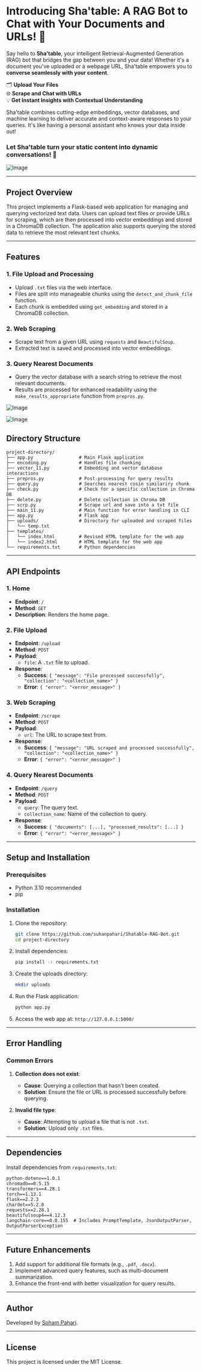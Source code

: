 # Introducing Sha'table: A RAG Bot to Chat with Your Documents and URLs! 🚀
Say hello to **Sha'table**, your intelligent Retrieval-Augmented Generation (RAG) bot that bridges the gap between you and your data! Whether it's a document you've uploaded or a webpage URL, Sha'table empowers you to **converse seamlessly with your content**.

🗂️ **Upload Your Files**  
🌐 **Scrape and Chat with URLs**  
💡 **Get Instant Insights with Contextual Understanding**

Sha'table combines cutting-edge embeddings, vector databases, and machine learning to deliver accurate and context-aware responses to your queries. It's like having a personal assistant who knows your data inside out!

### Let Sha'table turn your static content into dynamic conversations! 🎉

![Image](https://github.com/user-attachments/assets/2f7d5d13-9c16-43d4-b26f-afeaec93006b)

---

## Project Overview

This project implements a Flask-based web application for managing and querying vectorized text data. Users can upload text files or provide URLs for scraping, which are then processed into vector embeddings and stored in a ChromaDB collection. The application also supports querying the stored data to retrieve the most relevant text chunks.

---

## Features

### 1. File Upload and Processing
- Upload `.txt` files via the web interface.
- Files are split into manageable chunks using the `detect_and_chunk_file` function.
- Each chunk is embedded using `get_embedding` and stored in a ChromaDB collection.

### 2. Web Scraping
- Scrape text from a given URL using `requests` and `BeautifulSoup`.
- Extracted text is saved and processed into vector embeddings.

### 3. Query Nearest Documents
- Query the vector database with a search string to retrieve the most relevant documents.
- Results are processed for enhanced readability using the `make_results_appropriate` function from `prepros.py`.

![Image](https://github.com/user-attachments/assets/500b7180-9870-49af-b0b4-1cecf51acfa2)

![Image](https://github.com/user-attachments/assets/ae9164c3-22d0-47f0-a065-bdbfdbe20303)


## Directory Structure
```
project-directory/
├── app.py                 # Main Flask application
├── encoding.py            # Handles file chunking
├── vector_11.py           # Embedding and vector database interactions
├── prepros.py             # Post-processing for query results
├── query.py               # Searches nearest cosin similariry chunk
├── check.py               # Check for a specific collection in Chroma DB
├── delete.py              # Delete collection in Chroma DB
├── scrp.py                # Scrape url and save into a txt file
├── main_11.py             # Main function for error handling in CLI
├── app.py                 # Flask app
├── uploads/               # Directory for uploaded and scraped files
│   └── temp.txt
├── templates/
│   └── index.html         # Revised HTML template for the web app
│   └── index2.html        # HTML template for the web app
└── requirements.txt       # Python dependencies
```

---

## API Endpoints

### 1. **Home**
- **Endpoint**: `/`
- **Method**: `GET`
- **Description**: Renders the home page.

### 2. **File Upload**
- **Endpoint**: `/upload`
- **Method**: `POST`
- **Payload**:
  - `file`: A `.txt` file to upload.
- **Response**:
  - **Success**: `{ "message": "File processed successfully", "collection": "<collection_name>" }`
  - **Error**: `{ "error": "<error_message>" }`

### 3. **Web Scraping**
- **Endpoint**: `/scrape`
- **Method**: `POST`
- **Payload**:
  - `url`: The URL to scrape text from.
- **Response**:
  - **Success**: `{ "message": "URL scraped and processed successfully", "collection": "<collection_name>" }`
  - **Error**: `{ "error": "<error_message>" }`

### 4. **Query Nearest Documents**
- **Endpoint**: `/query`
- **Method**: `POST`
- **Payload**:
  - `query`: The query text.
  - `collection_name`: Name of the collection to query.
- **Response**:
  - **Success**: `{ "documents": [...], "processed_results": [...] }`
  - **Error**: `{ "error": "<error_message>" }`

---

## Setup and Installation

### Prerequisites
- Python 3.10 recommended 
- pip

### Installation
1. Clone the repository:
   ```bash
   git clone https://github.com/suhanpahari/Shatable-RAG-Bot.git
   cd project-directory
   ```

2. Install dependencies:
   ```bash
   pip install -r requirements.txt
   ```

3. Create the uploads directory:
   ```bash
   mkdir uploads
   ```

4. Run the Flask application:
   ```bash
   python app.py
   ```

5. Access the web app at: `http://127.0.0.1:5000/`

---

## Error Handling

### Common Errors
1. **Collection does not exist**:
   - **Cause**: Querying a collection that hasn’t been created.
   - **Solution**: Ensure the file or URL is processed successfully before querying.

2. **Invalid file type**:
   - **Cause**: Attempting to upload a file that is not `.txt`.
   - **Solution**: Upload only `.txt` files.

---
## Dependencies

Install dependencies from `requirements.txt`:
```plaintext
python-dotenv==1.0.1
chromadb==0.5.15
transformers==4.28.1
torch==1.13.1
flask==2.2.3
chardet==5.2.0
requests==2.28.1
beautifulsoup4==4.12.3
langchain-core==0.0.155  # Includes PromptTemplate, JsonOutputParser, OutputParserException
```

---

## Future Enhancements

1. Add support for additional file formats (e.g., `.pdf`, `.docx`).
2. Implement advanced query features, such as multi-document summarization.
3. Enhance the front-end with better visualization for query results.

---

## Author
Developed by [Soham Pahari](https://suhanxd.github.io/).

---

## License
This project is licensed under the MIT License.
